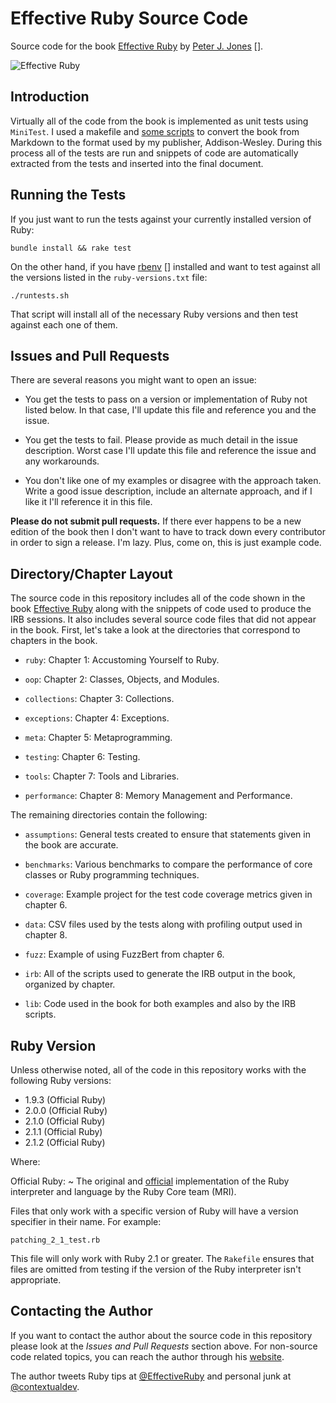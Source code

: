 # Effective Ruby Source Code

Source code for the book [Effective Ruby][] by [Peter J. Jones] [].

![Effective Ruby](http://www.effectiveruby.com/images/cover.jpg)

## Introduction

Virtually all of the code from the book is implemented as unit tests
using `MiniTest`.  I used a makefile and
[some scripts][devalot-pandoc] to convert the book from Markdown to
the format used by my publisher, Addison-Wesley.  During this process
all of the tests are run and snippets of code are automatically
extracted from the tests and inserted into the final document.

## Running the Tests

If you just want to run the tests against your currently installed
version of Ruby:

~~~
bundle install && rake test
~~~

On the other hand, if you have [rbenv] [] installed and want to test
against all the versions listed in the `ruby-versions.txt` file:

~~~
./runtests.sh
~~~

That script will install all of the necessary Ruby versions and then
test against each one of them.

## Issues and Pull Requests

There are several reasons you might want to open an issue:

  * You get the tests to pass on a version or implementation of Ruby
    not listed below.  In that case, I'll update this file and
    reference you and the issue.

  * You get the tests to fail.  Please provide as much detail in the
    issue description.  Worst case I'll update this file and reference
    the issue and any workarounds.

  * You don't like one of my examples or disagree with the approach
    taken.  Write a good issue description, include an alternate
    approach, and if I like it I'll reference it in this file.

**Please do not submit pull requests.** If there ever happens to be a
new edition of the book then I don't want to have to track down every
contributor in order to sign a release.  I'm lazy.  Plus, come on,
this is just example code.

## Directory/Chapter Layout

The source code in this repository includes all of the code shown in
the book [Effective Ruby][] along with the snippets of code used to
produce the IRB sessions.  It also includes several source code files
that did not appear in the book.  First, let's take a look at the
directories that correspond to chapters in the book.

  * `ruby`: Chapter 1: Accustoming Yourself to Ruby.

  * `oop`: Chapter 2: Classes, Objects, and Modules.

  * `collections`: Chapter 3: Collections.

  * `exceptions`: Chapter 4: Exceptions.

  * `meta`: Chapter 5: Metaprogramming.

  * `testing`: Chapter 6: Testing.

  * `tools`: Chapter 7: Tools and Libraries.

  * `performance`: Chapter 8: Memory Management and Performance.

The remaining directories contain the following:

  * `assumptions`: General tests created to ensure that statements
    given in the book are accurate.

  * `benchmarks`: Various benchmarks to compare the performance of
    core classes or Ruby programming techniques.

  * `coverage`: Example project for the test code coverage metrics
    given in chapter 6.

  * `data`: CSV files used by the tests along with profiling output
    used in chapter 8.

  * `fuzz`: Example of using FuzzBert from chapter 6.

  * `irb`: All of the scripts used to generate the IRB output in the
    book, organized by chapter.

  * `lib`: Code used in the book for both examples and also by the IRB
    scripts.

## Ruby Version

Unless otherwise noted, all of the code in this repository works with
the following Ruby versions:

  * 1.9.3 (Official Ruby)
  * 2.0.0 (Official Ruby)
  * 2.1.0 (Official Ruby)
  * 2.1.1 (Official Ruby)
  * 2.1.2 (Official Ruby)

Where:

Official Ruby:
  ~ The original and [official][ruby-home] implementation of the Ruby
    interpreter and language by the Ruby Core team (MRI).

Files that only work with a specific version of Ruby will have a
version specifier in their name.  For example:

~~~
patching_2_1_test.rb
~~~

This file will only work with Ruby 2.1 or greater.  The `Rakefile`
ensures that files are omitted from testing if the version of the Ruby
interpreter isn't appropriate.

## Contacting the Author

If you want to contact the author about the source code in this
repository please look at the *Issues and Pull Requests* section
above.  For non-source code related topics, you can reach the author
through his [website][peter j. jones].

The author tweets Ruby tips at [@EffectiveRuby][] and personal junk at
[@contextualdev][].

[effective ruby]: http://www.effectiveruby.com/
[peter j. jones]: http://www.devalot.com/
[ruby-home]: http://www.ruby-lang.org/
[rbenv]: https://github.com/sstephenson/rbenv
[@effectiveruby]: https://twitter.com/EffectiveRuby
[@contextualdev]: https://twitter.com/contextualdev
[devalot-pandoc]: https://github.com/pjones/devalot-pandoc
